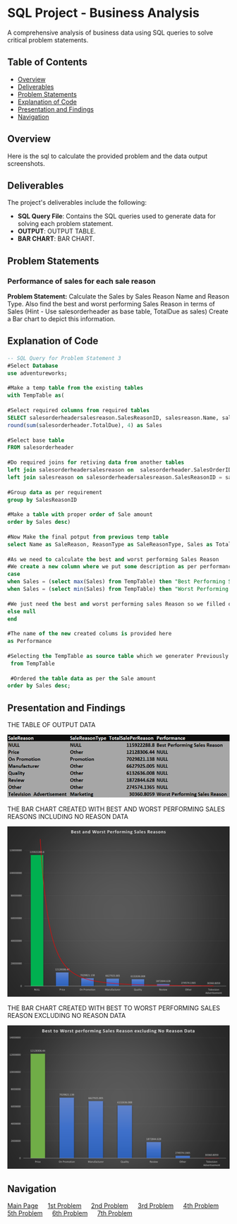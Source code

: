 # SQL Project - Business Analysis

A comprehensive analysis of business data using SQL queries to solve critical problem statements.

## Table of Contents
- [Overview](#overview)
- [Deliverables](#Deliverables)
- [Problem Statements](#Problem-Statements)
- [Explanation of Code](#Explanation-of-Code)
- [Presentation and Findings](#Presentation-and-Findings)
- [Navigation](#Navigation)



## Overview

Here is the sql to calculate the provided problem and the data output screenshots.


## Deliverables

The project's deliverables include the following:

- **SQL Query File**: Contains the SQL queries used to generate data for solving each problem statement.
- **OUTPUT**: OUTPUT TABLE.
- **BAR CHART**: BAR CHART.

## Problem Statements

### Performance of sales for each sale reason
**Problem Statement:** Calculate the Sales by Sales Reason Name and Reason Type. Also find the
best and worst performing Sales Reason in terms of Sales
(Hint - Use salesorderheader as base table, TotalDue as sales)
Create a Bar chart to depict this information.

## Explanation of Code 

```sql
-- SQL Query for Problem Statement 3
#Select Database
use adventureworks;

#Make a temp table from the existing tables
with TempTable as(

#Select required columns from required tables
SELECT salesorderheadersalesreason.SalesReasonID, salesreason.Name, salesreason.ReasonType,
round(sum(salesorderheader.TotalDue), 4) as Sales

#Select base table
FROM salesorderheader

#Do required joins for retiving data from another tables
left join salesorderheadersalesreason on  salesorderheader.SalesOrderID =  salesorderheadersalesreason.SalesOrderID
left join salesreason on salesorderheadersalesreason.SalesReasonID = salesreason.SalesReasonID

#Group data as per requirement
group by SalesReasonID

#Make a table with proper order of Sale amount
order by Sales desc)

#Now Make the final potput from previous temp table
select Name as SaleReason, ReasonType as SaleReasonType, Sales as TotalSalePerReason,

#As we need to calculate the best and worst performing Sales Reason
#We create a new column where we put some description as per performance
case
when Sales = (select max(Sales) from TempTable) then "Best Performing Sales Reason"
when Sales = (select min(Sales) from TempTable) then "Worst Performing Sales Reason"

#We just need the best and worst performing sales Reason so we filled other fields with null
else null
end

#The name of the new created colums is provided here
as Performance

#Selecting the TempTable as source table which we generater Previously
 from TempTable 
 
 #Ordered the table data as per the Sale amount
order by Sales desc;
```

## Presentation and Findings

THE TABLE OF OUTPUT DATA

![Table Output of Data](QuestionTable3.PNG)

THE BAR CHART CREATED WITH BEST AND WORST PERFORMING SALES REASONS INCLUDING NO REASON DATA

![Bar Chart of Data](Question3.png)

THE BAR CHART CREATED WITH BEST TO WORST PERFORMING SALES REASON EXCLUDING NO REASON DATA

![Bar Chart of Data](Question3-1.png)


## Navigation

[Main Page](https://github.com/Plotted-Digit/SQL-Project/) &emsp; [1st Problem](https://github.com/Plotted-Digit/SQL-Project/tree/main/QUESTION_1) &emsp; [2nd Problem](https://github.com/Plotted-Digit/SQL-Project/tree/main/QUESTION_2) &emsp; [3rd Problem](https://github.com/Plotted-Digit/SQL-Project/tree/main/QUESTION_3) &emsp; [4th Problem](https://github.com/Plotted-Digit/SQL-Project/tree/main/QUESTION_4) &emsp; [5th Problem](https://github.com/Plotted-Digit/SQL-Project/tree/main/QUESTION_5) &emsp; [6th Problem](https://github.com/Plotted-Digit/SQL-Project/tree/main/QUESTION_6) &emsp; [7th Problem](https://github.com/Plotted-Digit/SQL-Project/tree/main/QUESTION_7)
